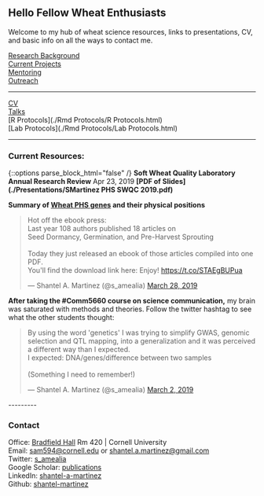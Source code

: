 ## Hello Fellow Wheat Enthusiasts

Welcome to my hub of wheat science resources, links to presentations, CV, and basic info on all the ways to contact me.  

 
[Research Background](./research.html)<br/>
[Current Projects](./objectives.html)<br/>
[Mentoring](./mentoring.html)<br/>
[Outreach](./outreach.html)<br/>

---------
[CV](./CV.html)    
[Talks](./talks.html)  
[R Protocols](./Rmd Protocols/R Protocols.html)   
[Lab Protocols](./Rmd Protocols/Lab Protocols.html)    

---------

### Current Resources:  
{::options parse_block_html="false" /}
**Soft Wheat Quality Laboratory Annual Research Review** Apr 23, 2019 **[PDF of Slides](./Presentations/SMartinez PHS SWQC 2019.pdf)**  

**Summary of [Wheat PHS genes](./resources.html) and their physical positions**  

<div class="center">
<blockquote class="twitter-tweet" data-lang="en"><p lang="en" dir="ltr">Hot off the ebook press:<br>Last year 108 authors published 18 articles on<br>Seed Dormancy, Germination, and Pre-Harvest Sprouting<br><br>Today they just released an ebook of those articles compiled into one PDF.<br>You&#39;ll find the download link here: Enjoy!  <a href="https://t.co/STAEgBUPua">https://t.co/STAEgBUPua</a></p>&mdash; Shantel A. Martinez (@s_amealia) <a href="https://twitter.com/s_amealia/status/1111344162568355841?ref_src=twsrc%5Etfw">March 28, 2019</a></blockquote>
<script async src="https://platform.twitter.com/widgets.js" charset="utf-8"></script>

**After taking the \#Comm5660 course on science communication,** my brain was saturated with methods and theories. Follow the twitter hashtag to see what the other students thought:    
<blockquote class="twitter-tweet" data-lang="en"><p lang="en" dir="ltr">By using the word &#39;genetics&#39; I was trying to simplify GWAS, genomic selection and QTL mapping, into a generalization and it was perceived a different way than I expected.<br>I expected: DNA/genes/difference between two samples <br><br>(Something I need to remember!)</p>&mdash; Shantel A. Martinez (@s_amealia) <a href="https://twitter.com/s_amealia/status/1101891094277697536?ref_src=twsrc%5Etfw">March 2, 2019</a></blockquote>
<script async src="https://platform.twitter.com/widgets.js" charset="utf-8"></script>

</div>
---------

### Contact   
Office: [Bradfield Hall](https://goo.gl/maps/Yfk3XHpH1wk) Rm 420 | Cornell University   
Email: [sam594@cornell.edu](mailto:sam594@cornell.edu) or [shantel.a.martinez@gmail.com](mailto:shantel.a.martinez@gmail.com)   
Twitter: [s_amealia](https://twitter.com/s_amealia)    
Google Scholar: [publications](https://scholar.google.com/citations?user=70kEKNsAAAAJ&hl=en&oi=ao)   
LinkedIn: [shantel-a-martinez](https://www.linkedin.com/in/shantel-a-martinez/)    
Github: [shantel-martinez](https://github.com/shantel-martinez?tab=repositories)  
